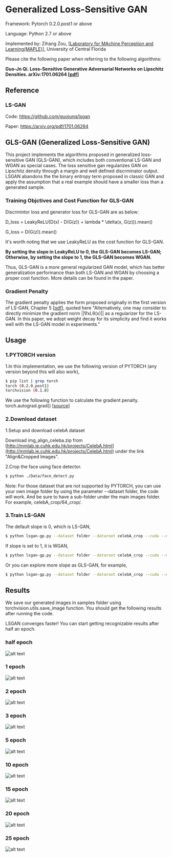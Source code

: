 # Generalized Loss-Sensitive GAN

Framework: Pytorch 0.2.0.post1 or above

Language: Python 2.7 or above

Implemented by: Zihang Zou, [[Laboratory for MAchine Perception and Learning(MAPLE)](http://maple.cs.ucf.edu)], University of Central Florida

Please cite the following paper when referring to the following algorithms:

**Guo-Jn Qi. Loss-Sensitive Generative Adversarial Networks on Lipschitz Densities. arXiv:1701.06264 [[pdf](https://arxiv.org/abs/1701.06264)]**

## Reference

### LS-GAN

Code: https://github.com/guojunq/lsgan

Paper: https://arxiv.org/pdf/1701.06264


## GLS-GAN (Generalized Loss-Sensitive GAN)
This project implements the algorithms proposed in generalized loss-sensitive GAN (GLS-GAN), which includes both conventional LS-GAN and WGAN as special cases. The loss sensitive gan regularizes GAN on Lipschitz density through a margin and well defined discrminator output. LSGAN abandons the the binary entropy term proposed in classic GAN and apply the assumption that a real example should have a smaller loss than a generated sample. 

### Training Objctives and Cost Function for GLS-GAN
Discrmintor loss and generator loss for GLS-GAN are as below:

D_loss = LeakyReLU(D(x) - D(G(z)) + lambda * \delta(x, G(z))).mean()

G_loss = D(G(z)).mean()

It's worth noting that we use LeakyReLU as the cost function for  GLS-GAN.

**By setting the slope in LeakyReLU to 0, the GLS-GAN becomes LS-GAN;
Otherwise, by setting the slope to 1, the GLS-GAN becomes WGAN.**

Thus, GLS-GAN is a more general regularized GAN model, which has better generalization performance than both LS-GAN and WGAN by choosing a proper cost function. More details can be found in the paper.

### Gradient Penalty 
The gradient penalty applies the form proposed originally in the first version of LS-GAN, Chapter 5 [[pdf](https://arxiv.org/pdf/1701.06264v1.pdf)], quoted here
"Alternatively, one may consider to directly minimize the gradient norm ||∇xLθ(x)|| as a regularizer for the LS-GAN. In this paper, we adopt weight decay for its simplicity and find it works well with the LS-GAN model in experiments."

## Usage
### 1.PYTORCH version
1.In this implementation, we use the following version of PYTORCH (any version beyond this will also work), 
``` bash
$ pip list | grep torch
torch (0.2.0.post1)
torchvision (0.1.8)
```
We use the following function to calculate the gradient penalty.
torch.autograd.grad() [[source](https://github.com/pytorch/pytorch/blob/master/torch/autograd/__init__.py)]

### 2.Download dataset
1.Setup and download celebA dataset 

Download img_align_celeba.zip from [http://mmlab.ie.cuhk.edu.hk/projects/CelebA.html](http://mmlab.ie.cuhk.edu.hk/projects/CelebA.html) under the link "Align&Cropped Images".


2.Crop the face using face detector.
``` bash
$ python ./Data/face_detect.py
```
Note: For those dataset that are not supported by PYTORCH, you can use your own image folder by using the parameter --dataset folder, the code will work. And be sure to have a sub-folder under the main images folder. For example, celebA_crop/64_crop/.

### 3.Train LS-GAN
The default slope is 0, which is LS-GAN,
```bash
$ python lsgan-gp.py --dataset folder --dataroot celebA_crop --cuda --niter 25
```
If slope is set to 1, it is WGAN,
```bash
$ python lsgan-gp.py --dataset folder --dataroot celebA_crop --cuda --niter 25 --slope 1
```
Or you can explore more slope as GLS-GAN, for example,
```bash
$ python lsgan-gp.py --dataset folder --dataroot celebA_crop --cuda --niter 25 --slope 0.01
```

## Results
We save our generated images in samples folder using torchvision.utils.save_image function.
You should get the following results after running the code.

LSGAN converges faster! You can start getting recognizable results after half an epoch.

### half epoch
![alt text](https://github.com/zzzucf/lsgan-gp/blob/master/results/crop_lsgan_gp_half_epoch.jpg)

### 1 epoch
![alt text](https://github.com/zzzucf/lsgan-gp/blob/master/results/crop_lsgan_gp_1_epoch.jpg)

### 2 epoch
![alt text](https://github.com/zzzucf/lsgan-gp/blob/master/results/crop_lsgan_gp_2_epoch.jpg)

### 3 epoch
![alt text](https://github.com/zzzucf/lsgan-gp/blob/master/results/crop_lsgan_gp_3_epoch.jpg)

### 5 epoch
![alt text](https://github.com/zzzucf/lsgan-gp/blob/master/results/crop_lsgan_gp_5_epoch.jpg)

### 10 epoch
![alt text](https://github.com/zzzucf/lsgan-gp/blob/master/results/crop_lsgan_gp_10_epoch.jpg)

### 15 epoch
![alt text](https://github.com/zzzucf/lsgan-gp/blob/master/results/crop_lsgan_gp_15_epoch.jpg)

### 20 epoch
![alt text](https://github.com/zzzucf/lsgan-gp/blob/master/results/crop_lsgan_gp_20_epoch.jpg)

### 25 epoch
![alt text](https://github.com/zzzucf/lsgan-gp/blob/master/results/crop_lsgan_gp_25_epoch.jpg)

